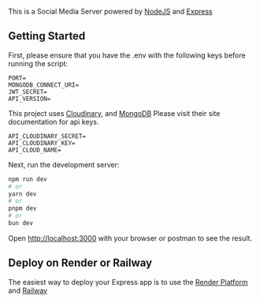 This is a Social Media Server powered by [NodeJS](https://nodejs.org/) and [Express](https://expressjs.com/)

## Getting Started

First, please ensure that you have the .env with the following keys before running the script:

```
PORT=
MONGODB_CONNECT_URI=
JWT_SECRET=
API_VERSION=
````



This project uses [Cloudinary](https://cloudinary.com/), and [MongoDB](https://mongodb.com/)
Please visit their site documentation for api keys.
````
API_CLOUDINARY_SECRET=
API_CLOUDINARY_KEY=
API_CLOUD_NAME=
````

Next, run the development server:

```bash
npm run dev
# or
yarn dev
# or
pnpm dev
# or
bun dev
```

Open [http://localhost:3000](http://localhost:3000/api/{api_version}/posts) with your browser or postman to see the result.


## Deploy on Render or Railway

The easiest way to deploy your Express app is to use the [Render Platform](render.com) and [Railway](https://railway.app/)

